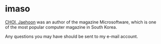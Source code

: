# imaso

[CHOI, Jaehoon](http://andromedarabbit.net) was an author of the magazine Microsoftware, which is one of the most popular computer magazine in South Korea.

Any questions you may have should be sent to my e-mail account.
